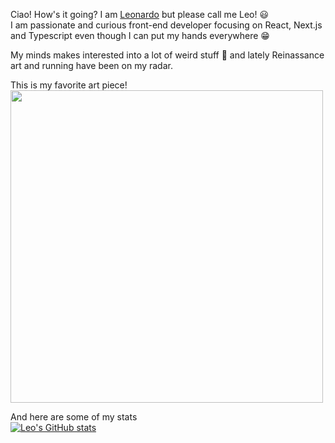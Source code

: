 Ciao! How's it going? I am [Leonardo](https://www.linkedin.com/in/leonardo-drici/) but please call me Leo! 😃 <br />
I am passionate and curious front-end developer focusing on React, Next.js and Typescript even though I can put my hands everywhere 😁

My minds makes interested into a lot of weird stuff 🤣 and lately Reinassance art and running have been on my radar.

This is my favorite art piece!<br />
<img width="500" src='https://upload.wikimedia.org/wikipedia/commons/4/49/%22The_School_of_Athens%22_by_Raffaello_Sanzio_da_Urbino.jpg' />

And here are some of my stats<br />
[![Leo's GitHub stats](https://github-readme-stats.vercel.app/api?username=zRelux)](https://github.com/anuraghazra/github-readme-stats)

